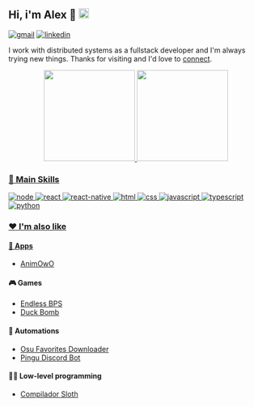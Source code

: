 ## Hi, i'm Alex 👋 <img src="https://images.emojiterra.com/twitter/v13.0/512px/1f1e7-1f1f7.png" width="20">

[![gmail](https://img.shields.io/badge/Gmail-D14836?style=for-the-badge&logo=gmail&logoColor=white)](mailto:alexjp17@gmail.com)
[![linkedin](https://img.shields.io/badge/LinkedIn-0077B5?style=for-the-badge&logo=linkedin&logoColor=white)](https://www.linkedin.com/in/alex-jp/)

I work with distributed systems as a fullstack developer and I'm always trying new things. Thanks for visiting and I'd love to [connect](https://github.com/AlexJPereira).

<div align="center">
  <a href="https://github.com/AlexJPereira">
  <img height="180em" src="https://github-readme-stats.vercel.app/api?username=alexjpereira&show_icons=true&theme=nightowl&include_all_commits=true&count_private=true"/>
  <img height="180em" src="https://github-readme-stats.vercel.app/api/top-langs/?username=alexjpereira&layout=compact&langs_count=7&theme=nightowl"/>
</div>
  
### 🚀 Main Skills
  ![node](https://img.shields.io/badge/Node.js-43853D?style=for-the-badge&logo=node.js&logoColor=white)
  ![react](https://img.shields.io/badge/React-20232A?style=for-the-badge&logo=react&logoColor=61DAFB)
  ![react-native](https://img.shields.io/badge/React_Native-20232A?style=for-the-badge&logo=react&logoColor=61DAFB)
  ![html](https://img.shields.io/badge/HTML5-E34F26?style=for-the-badge&logo=html5&logoColor=white)
  ![css](	https://img.shields.io/badge/CSS3-1572B6?style=for-the-badge&logo=css3&logoColor=white)
  ![javascript](https://img.shields.io/badge/JavaScript-F7DF1E?style=for-the-badge&logo=javascript&logoColor=black)
  ![typescript](https://img.shields.io/badge/TypeScript-007ACC?style=for-the-badge&logo=typescript&logoColor=white)
  ![python](https://img.shields.io/badge/Python-3776AB?style=for-the-badge&logo=python&logoColor=white)
  

### ❤️ I'm also like 

#### 📱 Apps
- [AnimOwO](https://github.com/AlexJPereira/AnimOwO)
  
#### 🎮 Games
- [Endless BPS](https://github.com/AlexJPereira/endless-bps)
- [Duck Bomb](https://github.com/AlexJPereira/duck-bomb)
  
#### 🤖 Automations
- [Osu Favorites Downloader](https://github.com/AlexJPereira/osu-favorites-downloader)
- [Pingu Discord Bot](https://github.com/AlexJPereira/pingu-discord-bot)

#### 👨‍💻 Low-level programming
- [Compilador Sloth](https://github.com/AlexJPereira/compilador-sloth)
